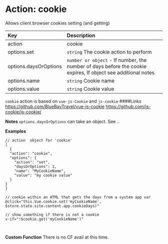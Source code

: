 # Action: cookie

Allows client browser cookies setting (and getting)

| Key | Description |
| :--- | :--- |
| action | cookie |
| options.set | `string` The cookie action to perform |
| options.daysOrOptions | `number or object` - If number, the number of days before the cookie expires, If object see additional notes |
| options.name | `string` Cookie name |
| options.value | `string` Cookie value |

`cookie` action is based on `vue-js-Cookie` and `js-cookie`
####Links
https://github.com/BlueBayTravel/vue-js-cookie
https://github.com/js-cookie/js-cookie/

**Notes**
`options.daysOrOptions` can take an object. See ..



**Examples**
```
// action  object for 'cookie'
[
  {
  "action": "cookie",
  "options": {
    "action": "set",
    "daysOrOptions": 1,
    "name": "MyCookieName",
    "value": "my cookie value"
  }
}
]

// cookie within an HTML that gets the days from a system app var
@click="this.Vue.cookie.set('myCookieName', $store.state.site.content.app.cookieDays)"

// show something if there is not a cookie
v-if="!$cookie.get('myCookieName')"



```

**Custom Function**
There is no CF avail at this time.

